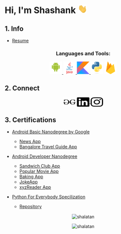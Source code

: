 # Hi, I'm Shashank <img src="https://raw.githubusercontent.com/Shalatan/Shalatan/master/graphics/wave.gif" width="30px">

## 1. Info
- [Resume](https://github.com/Shalatan/Shalatan/blob/master/resume.pdf)
<h3 align="center">Languages and Tools:</h3>
<p align="center"> 
<a href="https://developer.android.com" target="_blank"> <img src="https://raw.githubusercontent.com/Shalatan/Shalatan/master/graphics/android.svg" alt="android" width="40" height="40"/> </a>
<a href="https://www.java.com" target="_blank"><img src="https://raw.githubusercontent.com/Shalatan/Shalatan/master/graphics/java.svg" alt="java" width="40" height="40"/> </a>
<a href="https://kotlinlang.org" target="_blank"> <img src="https://raw.githubusercontent.com/Shalatan/Shalatan/master/graphics/kotlin.svg" alt="kotlin" width="40" height="40"/> </a> 
<a href="https://www.python.org" target="_blank"> <img src="https://raw.githubusercontent.com/Shalatan/Shalatan/master/graphics/python-original.svg" alt="python" width="40" height="40"/></a>
<a href="https://firebase.google.com/" target="_blank"> <img src="https://raw.githubusercontent.com/Shalatan/Shalatan/master/graphics/firebase.svg" alt="firebase" width="40" height="40"/> </a>
</p>


## 2. Connect
<p align='center'>
  <a href="https://instagram.com/__shalatan__" target="blank"><img align="center" src="https://raw.githubusercontent.com/Shalatan/Shalatan/master/graphics/geeksforgeeks.svg" alt="__shalatan__" height="30" width="40" /></a>
  <a href="https://linkedin.com/in/shashank-singh-abb710186" target="blank"><img align="center" src="https://raw.githubusercontent.com/Shalatan/Shalatan/master/graphics/linkedin.svg" alt="shashank-singh-abb710186" height="30" width="40"/> </a>
  <a href="https://auth.geeksforgeeks.org/user/https://auth.geeksforgeeks.org/user/shalatan/profile" target="blank"><img align="center" src="https://raw.githubusercontent.com/Shalatan/Shalatan/master/graphics/instagram.svg" alt="https://auth.geeksforgeeks.org/user/shalatan/profile" height="30" width="40" /> </a>
</p>

## 3. Certifications
- [Android Basic Nanodegree by Google](https://confirm.udacity.com/QR3SJHCD)
  - [News App](https://github.com/Shalatan/NewsApp)
  - [Bangalore Travel Guide App](https://github.com/Shalatan/BangaloreTravelGuideApp)

- [Android Developer Nanodegree](https://confirm.udacity.com/EWGFAN2A)
  - [Sandwich Club App](https://github.com/Shalatan/SandwichClubApp)
  - [Popular Movie App](https://github.com/Shalatan/PopularMoviesApp)
  - [Baking App](https://github.com/Shalatan/BakingApp)
  - [JokeApp](https://github.com/Shalatan/JokesAndroidApp)
  - [xyzReader App](https://github.com/Shalatan/xyzReaderApp)

- [Python For Everybody Specilization](https://www.coursera.org/account/accomplishments/specialization/certificate/N2NZFVC8CXSX)
  - [Repository](https://github.com/Shalatan/Python-For-Everybody-Specialization)


<p align="center"> <img align="center" src="https://github-readme-stats.vercel.app/api/top-langs?username=shalatan&show_icons=true&locale=en&layout=compact"alt="shalatan"/> </p>
<p align="center"><img src="https://komarev.com/ghpvc/?username=shalatan&label=Profile%20views&color=0e75b6&style=flat" alt="shalatan" /> </p>






